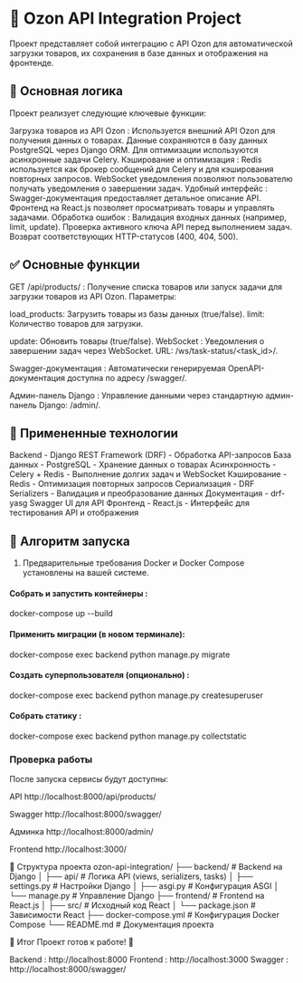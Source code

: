 # 📌 Ozon API Integration Project

Проект представляет собой интеграцию с API Ozon для автоматической загрузки товаров, их сохранения в базе данных и отображения на фронтенде.

## 🔹 Основная логика

Проект реализует следующие ключевые функции:

Загрузка товаров из API Ozon :
Используется внешний API Ozon для получения данных о товарах.
Данные сохраняются в базу данных PostgreSQL через Django ORM.
Для оптимизации используются асинхронные задачи Celery.
Кэширование и оптимизация :
Redis используется как брокер сообщений для Celery и для кэширования повторных запросов.
WebSocket уведомления позволяют пользователю получать уведомления о завершении задач.
Удобный интерфейс :
Swagger-документация предоставляет детальное описание API.
Фронтенд на React.js позволяет просматривать товары и управлять задачами.
Обработка ошибок :
Валидация входных данных (например, limit, update).
Проверка активного ключа API перед выполнением задач.
Возврат соответствующих HTTP-статусов (400, 404, 500).

## ✅ Основные функции

GET /api/products/ :
Получение списка товаров или запуск задачи для загрузки товаров из API Ozon.
Параметры:

load_products: Загрузить товары из базы данных (true/false).
limit: Количество товаров для загрузки.

update: Обновить товары (true/false).
WebSocket :
Уведомления о завершении задач через WebSocket.
URL: /ws/task-status/<task_id>/.

Swagger-документация :
Автоматически генерируемая OpenAPI-документация доступна по адресу /swagger/.

Админ-панель Django :
Управление данными через стандартную админ-панель Django: /admin/.

## 🔧 Примененные технологии

Backend - Django REST Framework (DRF) - Обработка API-запросов
База данных - PostgreSQL - Хранение данных о товарах
Асинхронность - Celery + Redis  - Выполнение долгих задач и WebSocket
Кэширование -  Redis  - Оптимизация повторных запросов
Сериализация - DRF Serializers - Валидация и преобразование данных
Документация - drf-yasg Swagger UI для API
Фронтенд - React.js - Интерфейс для тестирования API и отображения

## 🚀 Алгоритм запуска
1. Предварительные требования
Docker и Docker Compose установлены на вашей системе.



#### Собрать и запустить контейнеры :

docker-compose up --build

#### Применить миграции (в новом терминале):

docker-compose exec backend python manage.py migrate

#### Создать суперпользователя (опционально) :

docker-compose exec backend python manage.py createsuperuser

#### Собрать статику :

docker-compose exec backend python manage.py collectstatic

### Проверка работы

После запуска сервисы будут доступны:

API
http://localhost:8000/api/products/

Swagger
http://localhost:8000/swagger/

Админка
http://localhost:8000/admin/

Frontend
http://localhost:3000/


📂 Структура проекта
ozon-api-integration/
├── backend/             # Backend на Django
│   ├── api/             # Логика API (views, serializers, tasks)
│   ├── settings.py      # Настройки Django
│   ├── asgi.py          # Конфигурация ASGI
│   └── manage.py        # Управление Django
├── frontend/            # Frontend на React.js
│   ├── src/             # Исходный код React
│   └── package.json     # Зависимости React
├── docker-compose.yml   # Конфигурация Docker Compose
└── README.md            # Документация проекта

🎉 Итог
Проект готов к работе! 🚀

Backend : http://localhost:8000
Frontend : http://localhost:3000
Swagger : http://localhost:8000/swagger/